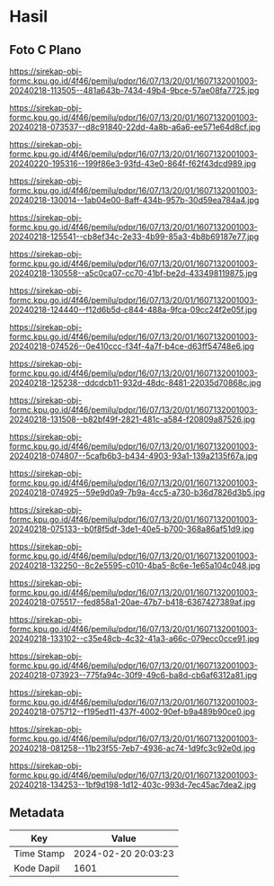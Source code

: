 # Hasil

## Foto C Plano

https://sirekap-obj-formc.kpu.go.id/4f46/pemilu/pdpr/16/07/13/20/01/1607132001003-20240218-113505--481a643b-7434-49b4-9bce-57ae08fa7725.jpg

https://sirekap-obj-formc.kpu.go.id/4f46/pemilu/pdpr/16/07/13/20/01/1607132001003-20240218-073537--d8c91840-22dd-4a8b-a6a6-ee571e64d8cf.jpg

https://sirekap-obj-formc.kpu.go.id/4f46/pemilu/pdpr/16/07/13/20/01/1607132001003-20240220-195316--199f86e3-93fd-43e0-864f-f62f43dcd989.jpg

https://sirekap-obj-formc.kpu.go.id/4f46/pemilu/pdpr/16/07/13/20/01/1607132001003-20240218-130014--1ab04e00-8aff-434b-957b-30d59ea784a4.jpg

https://sirekap-obj-formc.kpu.go.id/4f46/pemilu/pdpr/16/07/13/20/01/1607132001003-20240218-125541--cb8ef34c-2e33-4b99-85a3-4b8b69187e77.jpg

https://sirekap-obj-formc.kpu.go.id/4f46/pemilu/pdpr/16/07/13/20/01/1607132001003-20240218-130558--a5c0ca07-cc70-41bf-be2d-433498119875.jpg

https://sirekap-obj-formc.kpu.go.id/4f46/pemilu/pdpr/16/07/13/20/01/1607132001003-20240218-124440--f12d6b5d-c844-488a-9fca-09cc24f2e05f.jpg

https://sirekap-obj-formc.kpu.go.id/4f46/pemilu/pdpr/16/07/13/20/01/1607132001003-20240218-074526--0e410ccc-f34f-4a7f-b4ce-d63ff54748e6.jpg

https://sirekap-obj-formc.kpu.go.id/4f46/pemilu/pdpr/16/07/13/20/01/1607132001003-20240218-125238--ddcdcb11-932d-48dc-8481-22035d70868c.jpg

https://sirekap-obj-formc.kpu.go.id/4f46/pemilu/pdpr/16/07/13/20/01/1607132001003-20240218-131508--b82bf49f-2821-481c-a584-f20809a87526.jpg

https://sirekap-obj-formc.kpu.go.id/4f46/pemilu/pdpr/16/07/13/20/01/1607132001003-20240218-074807--5cafb6b3-b434-4903-93a1-139a2135f67a.jpg

https://sirekap-obj-formc.kpu.go.id/4f46/pemilu/pdpr/16/07/13/20/01/1607132001003-20240218-074925--59e9d0a9-7b9a-4cc5-a730-b36d7826d3b5.jpg

https://sirekap-obj-formc.kpu.go.id/4f46/pemilu/pdpr/16/07/13/20/01/1607132001003-20240218-075133--b0f8f5df-3de1-40e5-b700-368a86af51d9.jpg

https://sirekap-obj-formc.kpu.go.id/4f46/pemilu/pdpr/16/07/13/20/01/1607132001003-20240218-132250--8c2e5595-c010-4ba5-8c6e-1e65a104c048.jpg

https://sirekap-obj-formc.kpu.go.id/4f46/pemilu/pdpr/16/07/13/20/01/1607132001003-20240218-075517--fed858a1-20ae-47b7-b418-6367427389af.jpg

https://sirekap-obj-formc.kpu.go.id/4f46/pemilu/pdpr/16/07/13/20/01/1607132001003-20240218-133102--c35e48cb-4c32-41a3-a66c-079ecc0cce91.jpg

https://sirekap-obj-formc.kpu.go.id/4f46/pemilu/pdpr/16/07/13/20/01/1607132001003-20240218-073923--775fa94c-30f9-49c6-ba8d-cb6af6312a81.jpg

https://sirekap-obj-formc.kpu.go.id/4f46/pemilu/pdpr/16/07/13/20/01/1607132001003-20240218-075712--f195ed11-437f-4002-90ef-b9a489b90ce0.jpg

https://sirekap-obj-formc.kpu.go.id/4f46/pemilu/pdpr/16/07/13/20/01/1607132001003-20240218-081258--11b23f55-7eb7-4936-ac74-1d9fc3c92e0d.jpg

https://sirekap-obj-formc.kpu.go.id/4f46/pemilu/pdpr/16/07/13/20/01/1607132001003-20240218-134253--1bf9d198-1d12-403c-993d-7ec45ac7dea2.jpg


## Metadata

| Key        | Value               |
| ---------- | ------------------- |
| Time Stamp | 2024-02-20 20:03:23 |
| Kode Dapil | 1601                |



